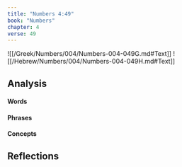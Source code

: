 ```yaml
---
title: "Numbers 4:49"
book: "Numbers"
chapter: 4
verse: 49
---
```

![[/Greek/Numbers/004/Numbers-004-049G.md#Text]]
![[/Hebrew/Numbers/004/Numbers-004-049H.md#Text]]

## Analysis

#### Words

#### Phrases

#### Concepts

## Reflections
